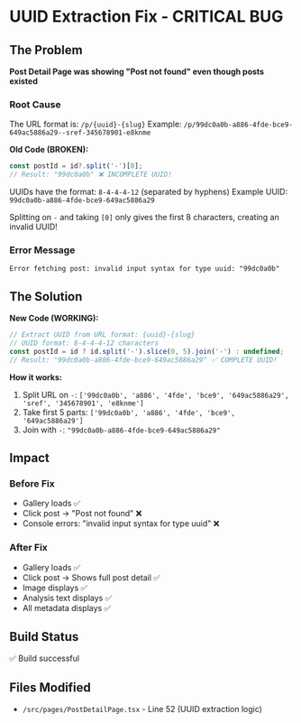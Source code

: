 # UUID Extraction Fix - CRITICAL BUG

## The Problem

**Post Detail Page was showing "Post not found" even though posts existed**

### Root Cause
The URL format is: `/p/{uuid}-{slug}`
Example: `/p/99dc0a0b-a886-4fde-bce9-649ac5886a29--sref-345678901-e8knme`

**Old Code (BROKEN):**
```javascript
const postId = id?.split('-')[0];
// Result: "99dc0a0b" ❌ INCOMPLETE UUID!
```

UUIDs have the format: `8-4-4-4-12` (separated by hyphens)
Example UUID: `99dc0a0b-a886-4fde-bce9-649ac5886a29`

Splitting on `-` and taking `[0]` only gives the first 8 characters, creating an invalid UUID!

### Error Message
```
Error fetching post: invalid input syntax for type uuid: "99dc0a0b"
```

## The Solution

**New Code (WORKING):**
```javascript
// Extract UUID from URL format: {uuid}-{slug}
// UUID format: 8-4-4-4-12 characters
const postId = id ? id.split('-').slice(0, 5).join('-') : undefined;
// Result: "99dc0a0b-a886-4fde-bce9-649ac5886a29" ✅ COMPLETE UUID!
```

**How it works:**
1. Split URL on `-`: `['99dc0a0b', 'a886', '4fde', 'bce9', '649ac5886a29', 'sref', '345678901', 'e8knme']`
2. Take first 5 parts: `['99dc0a0b', 'a886', '4fde', 'bce9', '649ac5886a29']`
3. Join with `-`: `"99dc0a0b-a886-4fde-bce9-649ac5886a29"`

## Impact

### Before Fix
- Gallery loads ✅
- Click post → "Post not found" ❌
- Console errors: "invalid input syntax for type uuid" ❌

### After Fix
- Gallery loads ✅
- Click post → Shows full post detail ✅
- Image displays ✅
- Analysis text displays ✅
- All metadata displays ✅

## Build Status
✅ Build successful

## Files Modified
- `/src/pages/PostDetailPage.tsx` - Line 52 (UUID extraction logic)
